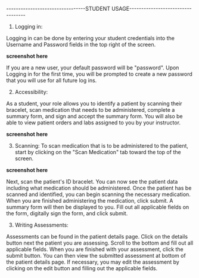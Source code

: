 ---------------------------------STUDENT USAGE----------------------------------
1. Logging in:

Logging in can be done by entering your student credentials into the Username
and Password fields in the top right of the screen.

**screenshot here**

If you are a new user, your default password will be "password". Upon Logging
in for the first time, you will be prompted to create a new password that you
will use for all future log ins.

2. Accessibility:

As a student, your role allows you to identify a patient by scanning their
bracelet, scan medication that needs to be administered, complete a summary
form, and sign and accept the summary form. You will also be able to view patient
orders and labs assigned to you by your instructor.

**screenshot here**

3. Scanning:
To scan medication that is to be administered to the patient, start by clicking
on the "Scan Medication" tab toward the top of the screen.

**screenshot here**

Next, scan the patient's ID bracelet. You can now see
the patient data including what medication should be administered. Once the
patient has be scanned and identified, you can begin scanning the necessary
medication. When you are finished administering the medication, click submit.
A summary form will then be displayed to you. Fill out all applicable fields on
the form, digitally sign the form, and click submit.

3. Writing Assessments:

Assessments can be found in the patient details page. Click on the details button
next the patient you are assessing. Scroll to the bottom and fill out all
applicable fields. When you are finished with your assessment, click the submit
button. You can then view the submitted assessment at bottom of the patient
details page. If necessary, you may edit the assessment by clicking on the edit
button and filling out the applicable fields.
